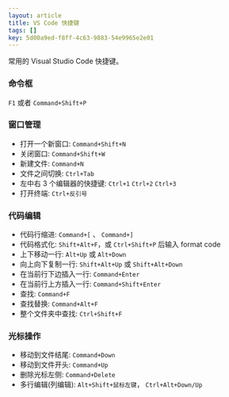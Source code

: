 ```yaml
---
layout: article
title: VS Code 快捷键
tags: []
key: 5d00a9ed-f8ff-4c63-9883-54e9965e2e01
---
```


常用的 Visual Studio Code 快捷键。

<!--more-->

### 命令框

`F1` 或者 `Command+Shift+P`

### 窗口管理

* 打开一个新窗口: `Command+Shift+N`
* 关闭窗口: `Command+Shift+W`
* 新建文件: `Command+N`
* 文件之间切换: `Ctrl+Tab`
* 左中右 3 个编辑器的快捷键: `Ctrl+1` `Ctrl+2` `Ctrl+3`
* 打开终端: `Ctrl+反引号`

### 代码编辑

* 代码行缩进: `Command+[` 、 `Command+]`
* 代码格式化: `Shift+Alt+F`，或 `Ctrl+Shift+P` 后输入 format code
* 上下移动一行: `Alt+Up` 或 `Alt+Down`
* 向上向下复制一行: `Shift+Alt+Up` 或 `Shift+Alt+Down`
* 在当前行下边插入一行: `Command+Enter`
* 在当前行上方插入一行: `Command+Shift+Enter`
* 查找: `Command+F`
* 查找替换: `Command+Alt+F`
* 整个文件夹中查找: `Ctrl+Shift+F`

### 光标操作

* 移动到文件结尾: `Command+Down`
* 移动到文件开头: `Command+Up`
* 删除光标左侧: `Command+Delete`
* 多行编辑(列编辑): `Alt+Shift+鼠标左键`， `Ctrl+Alt+Down/Up`


